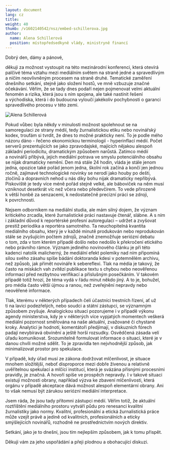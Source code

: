 ```yaml
---
layout: document
lang: cz
title:
weight: 40
thumb: /v1602140542/nsz/embed-schillerova.jpg
author:
  name: Alena Schillerová
  position: místopředsedkyně vlády, ministryně financí
---
```


Dobrý den, dámy a&nbsp;pánové,

děkuji za&nbsp;možnost vystoupit na&nbsp;této mezinárodní konferenci, která otevírá palčivé téma vztahu mezi mediálním světem na&nbsp;straně jedné a&nbsp;spravedlivým a&nbsp;ničím neovlivněným procesem na&nbsp;straně druhé. Tematické zaměření dnešního setkání, stejně jako složení hostů, ve&nbsp;mně vzbuzuje značné očekávání. Věřím, že se&nbsp;tady dnes podaří nejen pojmenovat velmi aktuální fenomén a&nbsp;rizika, která jsou s&nbsp;ním spojena, ale také nastínit řešení a&nbsp;východiska, která i&nbsp;do budoucna vyloučí jakékoliv pochybnosti o&nbsp;garanci spravedlivého procesu v&nbsp;této zemi.

![Alena Schillerová]({{site.baseurl}}/dist/img/schillerova.jpg)

Pokud vůbec byla někdy v&nbsp;minulosti možnost spolehnout se&nbsp;na samoregulaci ze&nbsp;strany médií, tedy žurnalistickou etiku nebo novinářský kodex, troufám si&nbsp;tvrdit, že dnes to&nbsp;možné prakticky není. To&nbsp;je podle mého názoru dáno - řečeno ekonomickou terminologií - hyperinflací médií. Počet serverů prezentujících se&nbsp;jako zpravodajské, majících nějakou alespoň základní periodicitu, dramatickým způsobem narůstá. Zatímco médií a&nbsp;novinářů přibývá, jejich mediální potrava ve&nbsp;smyslu potenciálního obsahu se&nbsp;nijak dramaticky nemění. Den má stále 24&nbsp;hodin, vláda je&nbsp;stále jenom jedna, opozice také pořád jenom jedna, školní rok začíná a&nbsp;končí jen jednou ročně, zajímavé technologické novinky se&nbsp;nerodí jako houby po&nbsp;dešti, zločinů a&nbsp;dopravních nehod u&nbsp;nás díky bohu nijak dramaticky nepřibývá. Pískoviště je&nbsp;tedy více méně pořád stejně velké, ale báboviček na&nbsp;něm musí vzniknout desetkrát víc než včera nebo předevčírem. To&nbsp;vede přirozeně k&nbsp;větší honbě za&nbsp;senzacemi, k&nbsp;nedostatečně precizní práci se&nbsp;zdroji, k&nbsp;povrchnosti.

Nejsem odborníkem na&nbsp;mediální studia, ale mám silný dojem, že význam kritického zrcadla, které žurnalistické práci nastavuje čtenář, slábne. A&nbsp;s&nbsp;ním i&nbsp;základní důvod k&nbsp;reportérské profesní autoregulaci – udržet a&nbsp;zvyšovat prestiž periodika a&nbsp;reportéra samotného. Ta&nbsp;neuchopitelná kvantita mediálního obsahu, který je&nbsp;v každé minutě produkován nebo reprodukován stále se&nbsp;zvyšujícím počtem zdrojů, značně znemožňuje seriózní debatu o&nbsp;tom, zda v&nbsp;tom kterém případě došlo nebo nedošlo k&nbsp;překročení etického nebo právního rámce. Význam jediného novinového článku je&nbsp;při této kadenci natolik malicherný, že mediální efekt polemiky nad ním připomíná silou svého zásahu spíše bádání doktoranda kdesi v&nbsp;potemnělém archivu, než způsob, jak přimět novináře k&nbsp;sebereflexi.
Tlak na&nbsp;média je&nbsp;takový, že často na&nbsp;miskách vah zvítězí publikace textu s&nbsp;chybou nebo neověřenou informací před nezbytnou verifikací a&nbsp;příslušným posečkáním. V&nbsp;takovém případě totiž hrozí, že téma vydá v&nbsp;řádu minut někdo jiný. A&nbsp;to je, bohužel, pro média často větší újmou a&nbsp;ranou, než zveřejnění nepravdy nebo neověřené informace.

Tlak, kterému v&nbsp;některých případech čelí účastníci trestních řízení, ať už ti&nbsp;na lavici podezřelých, nebo soudci a&nbsp;státní zástupci, se&nbsp;významným způsobem zvyšuje. Analogickou situaci pozorujeme i&nbsp;v případě výkonu agendy ministerstva, kdy je v&nbsp;některých více vypjatých momentech veškerá mediální pozornost směřována na&nbsp;naše aktuální, zvažované či chystané kroky. Analytici je&nbsp;hodnotí, komentátoři předjímají, v&nbsp;diskuzních fórech padají nevybíravá obvinění a&nbsp;ještě horší rozsudky. Osvědčená zásada velí úřadu komunikovat. Srozumitelně formulovat informace o&nbsp;situaci, které je&nbsp;v danou chvíli možné sdělit. To&nbsp;je zpravidla ten nejvhodnější způsob, jak minimalizovat prostor pro spekulace.

V&nbsp;případě, kdy úřad musí ze&nbsp;zákona dodržovat mlčenlivost, je&nbsp;situace mnohem složitější, neboť disproporce mezi dobře živenou a&nbsp;relativně uvěřitelnou spekulací a&nbsp;mlčící institucí, která je&nbsp;svázána přísnými procesními pravidly, je&nbsp;značná. A&nbsp;hovoří spíše ve&nbsp;prospěch nepravdy. I&nbsp;v takové situaci existují možnosti obrany, například výzva ke&nbsp;zbavení mlčenlivosti, která orgánu v&nbsp;případě akceptace dává možnost alespoň elementární obrany. Ani to&nbsp;však nemusí být zárukou seriózní mediální interpretace.

Jsem ráda, že jsou tady přítomni zástupci médií. Věřím totiž, že aktuální roztříštění mediálního prostoru vytváří půdu pro renesanci kvalitní žurnalistiky jako normy. Kvalitní, profesionální a&nbsp;etická žurnalistická práce může vzejít právě a&nbsp;jedině od&nbsp;kvalitních, profesionálních a&nbsp;eticky smýšlejících novinářů, rozhodně ne&nbsp;prostřednictvím nových direktiv.

Setkání, jako je&nbsp;to dnešní, jsou tím nejlepším způsobem, jak k&nbsp;tomu přispět.

Děkuji vám za&nbsp;jeho uspořádání a&nbsp;přeji plodnou a&nbsp;obohacující diskuzi.
